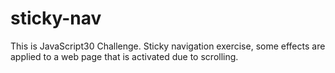 # sticky-nav
 This is JavaScript30 Challenge. Sticky navigation exercise, some effects are applied to a web page that is activated due to scrolling.
